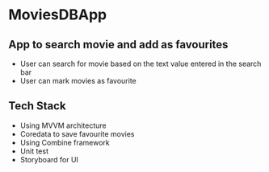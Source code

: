 # MoviesDBApp

## App to search movie and add as favourites

- User can search for movie based on the text value entered in the search bar
- User can mark movies as favourite

## Tech Stack
- Using MVVM architecture
- Coredata to save favourite movies
- Using Combine framework
- Unit test
- Storyboard for UI
